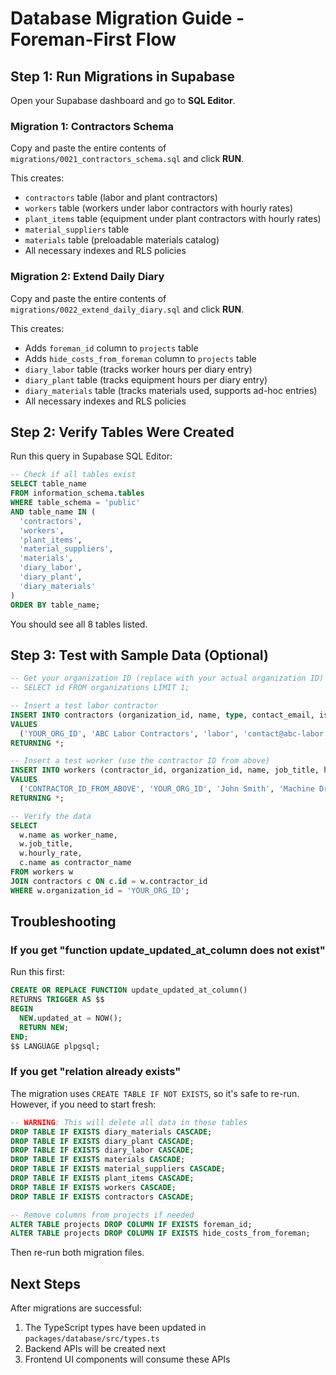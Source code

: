 # Database Migration Guide - Foreman-First Flow

## Step 1: Run Migrations in Supabase

Open your Supabase dashboard and go to **SQL Editor**.

### Migration 1: Contractors Schema

Copy and paste the entire contents of `migrations/0021_contractors_schema.sql` and click **RUN**.

This creates:
- `contractors` table (labor and plant contractors)
- `workers` table (workers under labor contractors with hourly rates)
- `plant_items` table (equipment under plant contractors with hourly rates)
- `material_suppliers` table
- `materials` table (preloadable materials catalog)
- All necessary indexes and RLS policies

### Migration 2: Extend Daily Diary

Copy and paste the entire contents of `migrations/0022_extend_daily_diary.sql` and click **RUN**.

This creates:
- Adds `foreman_id` column to `projects` table
- Adds `hide_costs_from_foreman` column to `projects` table
- `diary_labor` table (tracks worker hours per diary entry)
- `diary_plant` table (tracks equipment hours per diary entry)
- `diary_materials` table (tracks materials used, supports ad-hoc entries)
- All necessary indexes and RLS policies

## Step 2: Verify Tables Were Created

Run this query in Supabase SQL Editor:

```sql
-- Check if all tables exist
SELECT table_name
FROM information_schema.tables
WHERE table_schema = 'public'
AND table_name IN (
  'contractors',
  'workers',
  'plant_items',
  'material_suppliers',
  'materials',
  'diary_labor',
  'diary_plant',
  'diary_materials'
)
ORDER BY table_name;
```

You should see all 8 tables listed.

## Step 3: Test with Sample Data (Optional)

```sql
-- Get your organization ID (replace with your actual organization ID)
-- SELECT id FROM organizations LIMIT 1;

-- Insert a test labor contractor
INSERT INTO contractors (organization_id, name, type, contact_email, is_active)
VALUES
  ('YOUR_ORG_ID', 'ABC Labor Contractors', 'labor', 'contact@abc-labor.com', true)
RETURNING *;

-- Insert a test worker (use the contractor ID from above)
INSERT INTO workers (contractor_id, organization_id, name, job_title, hourly_rate, is_active)
VALUES
  ('CONTRACTOR_ID_FROM_ABOVE', 'YOUR_ORG_ID', 'John Smith', 'Machine Driver', 45.00, true)
RETURNING *;

-- Verify the data
SELECT
  w.name as worker_name,
  w.job_title,
  w.hourly_rate,
  c.name as contractor_name
FROM workers w
JOIN contractors c ON c.id = w.contractor_id
WHERE w.organization_id = 'YOUR_ORG_ID';
```

## Troubleshooting

### If you get "function update_updated_at_column does not exist"

Run this first:

```sql
CREATE OR REPLACE FUNCTION update_updated_at_column()
RETURNS TRIGGER AS $$
BEGIN
  NEW.updated_at = NOW();
  RETURN NEW;
END;
$$ LANGUAGE plpgsql;
```

### If you get "relation already exists"

The migration uses `CREATE TABLE IF NOT EXISTS`, so it's safe to re-run. However, if you need to start fresh:

```sql
-- WARNING: This will delete all data in these tables
DROP TABLE IF EXISTS diary_materials CASCADE;
DROP TABLE IF EXISTS diary_plant CASCADE;
DROP TABLE IF EXISTS diary_labor CASCADE;
DROP TABLE IF EXISTS materials CASCADE;
DROP TABLE IF EXISTS material_suppliers CASCADE;
DROP TABLE IF EXISTS plant_items CASCADE;
DROP TABLE IF EXISTS workers CASCADE;
DROP TABLE IF EXISTS contractors CASCADE;

-- Remove columns from projects if needed
ALTER TABLE projects DROP COLUMN IF EXISTS foreman_id;
ALTER TABLE projects DROP COLUMN IF EXISTS hide_costs_from_foreman;
```

Then re-run both migration files.

## Next Steps

After migrations are successful:
1. The TypeScript types have been updated in `packages/database/src/types.ts`
2. Backend APIs will be created next
3. Frontend UI components will consume these APIs
